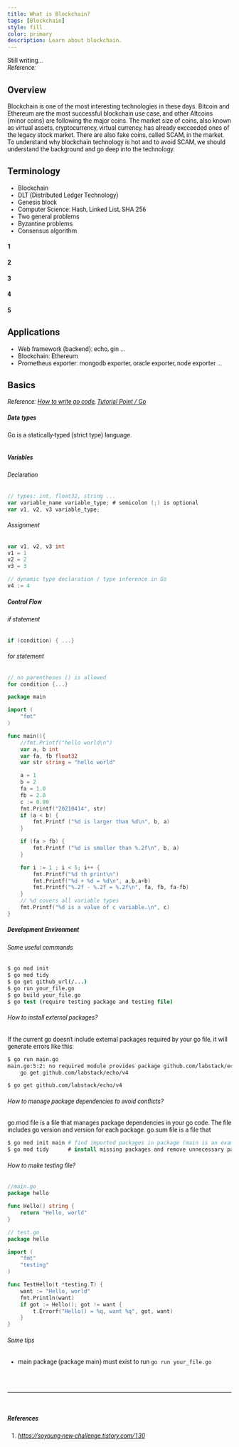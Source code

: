 ```yaml
---
title: What is Blockchain?
tags: [Blockchain]
style: fill
color: primary 
description: Learn about blockchain.
---
```

Still writing...<br/>
<i> Reference:  </i>

## Overview
Blockchain is one of the most interesting technologies in these days. Bitcoin and Ethereum are the most successful blockchain use case, and other Altcoins (minor coins) are following the major coins. The market size of coins, also known as virtual assets, cryptocurrency, virtual currency, has already excceeded ones of the legacy stock market. There are also fake coins, called SCAM, in the market. To understand why blockchain technology is hot and to avoid SCAM, we should understand the background and go deep into the technology.

## Terminology
- Blockchain
- DLT (Distributed Ledger Technology)
- Genesis block
- Computer Science: Hash, Linked List, SHA 256
- Two general problems
- Byzantine problems
- Consensus algorithm

#### 1

#### 2

#### 3

#### 4

#### 5


## Applications

- Web framework (backend): echo, gin ...
- Blockchain: Ethereum
- Prometheus exporter: mongodb exporter, oracle exporter, node exporter ...

## Basics
*Reference: [How to write go code](https://golang.org/doc/code), [Tutorial Point / Go](https://www.tutorialspoint.com/go)*

##### Data types
Go is a statically-typed (strict type) language.
```
```

##### Variables
###### Declaration
```go
// types: int, float32, string ...
var variable_name variable_type; # semicolon (;) is optional
var v1, v2, v3 variable_type;
```
###### Assignment
```go
var v1, v2, v3 int
v1 = 1
v2 = 2
v3 = 3

// dynamic type declaration / type inference in Go
v4 := 4 
```

##### Control Flow

###### if statement
```go
if (condition) { ...}
```

###### for statement
```go
// no parentheses () is allowed
for condition {...}
```

```go
package main

import (
	"fmt"
)

func main(){
	//fmt.Printf("hello world\n")
	var a, b int
	var fa, fb float32
	var str string = "hello world"

	a = 1
	b = 2
	fa = 1.0
	fb = 2.0
	c := 0.99
	fmt.Printf("20210414", str)
	if (a < b) {
		fmt.Printf ("%d is larger than %d\n", b, a)
	}

	if (fa > fb) {
		fmt.Printf ("%d is smaller than %.2f\n", b, a)
	}

	for i := 1 ; i < 5; i++ {
		fmt.Printf("%d th print\n")
		fmt.Printf("%d + %d = %d\n", a,b,a+b)
		fmt.Printf("%.2f - %.2f = %.2f\n", fa, fb, fa-fb)
	}
	// %d covers all variable types
	fmt.Printf("%d is a value of c variable.\n", c)
}

```

##### Development Environment

###### Some useful commands
```csh
$ go mod init
$ go mod tidy
$ go get github_url(/...)
$ go run your_file.go
$ go build your_file.go
$ go test (require testing package and testing file)
```
###### How to install external packages?
If the current go doesn't include external packages required by your go file, it will generate errors like this:
```csh
$ go run main.go
main.go:5:2: no required module provides package github.com/labstack/echo/v4; to add it:
	go get github.com/labstack/echo/v4

$ go get github.com/labstack/echo/v4
```

###### How to manage package dependencies to avoid conflicts?
go.mod file is a file that manages package dependencies in your go code. The file includes go version and version for each package. go.sum file is a file that 
```csh
$ go mod init main # find imported packages in package (main is an example. you should input your go file)
$ go mod tidy      # install missing packages and remove unnecessary packages
```

###### How to make testing file?

```go
//main.go
package hello

func Hello() string {
    return "Hello, world"
}
```
```go
// test.go
package hello

import (
	"fmt"
	"testing"
)

func TestHello(t *testing.T) {
	want := "Hello, world"
	fmt.Println(want)
	if got := Hello(); got != want {
		t.Errorf("Hello() = %q, want %q", got, want)
	}
}
```

###### Some tips
- main package (package main) must exist to run ```go run your_file.go ```


<br/><br/>
<hr>
<br/>

##### References
1. *https://soyoung-new-challenge.tistory.com/130*

<style>
body{
  font-family: 'Roboto', sans-serif;
}
</style>
